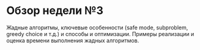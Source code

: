 # Обзор недели №3

Жадные алгоритмы, ключевые особенности (safe mode, subproblem, greedy choice и т.д.) и способы и оптимизации. Примеры реализации и оценка времени выполнения жадных алгоритмов. 